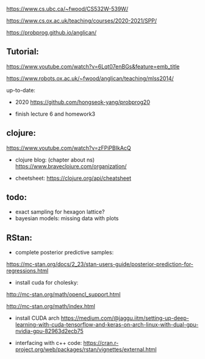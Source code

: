 https://www.cs.ubc.ca/~fwood/CS532W-539W/

https://www.cs.ox.ac.uk/teaching/courses/2020-2021/SPP/

https://probprog.github.io/anglican/

## Tutorial:

https://www.youtube.com/watch?v=6Lqt07enBGs&feature=emb_title

https://www.robots.ox.ac.uk/~fwood/anglican/teaching/mlss2014/

up-to-date:

- 2020 
https://github.com/hongseok-yang/probprog20 

- finish lecture 6 and homework3

## clojure:

https://www.youtube.com/watch?v=zFPiPBIkAcQ

- clojure blog: (chapter about ns)
https://www.braveclojure.com/organization/

- cheetsheet:
https://clojure.org/api/cheatsheet

## todo:
- exact sampling for hexagon lattice?
- bayesian models: missing data with plots

## RStan:

- complete posterior predictive samples:

https://mc-stan.org/docs/2_23/stan-users-guide/posterior-prediction-for-regressions.html

- install cuda for cholesky:

http://mc-stan.org/math/opencl_support.html

http://mc-stan.org/math/index.html

- install CUDA arch
https://medium.com/@jaggu.iitm/setting-up-deep-learning-with-cuda-tensorflow-and-keras-on-arch-linux-with-dual-gpu-nvidia-gpu-82963d2ecb75

- interfacing with c++ code:
https://cran.r-project.org/web/packages/rstan/vignettes/external.html
